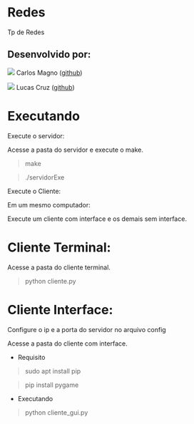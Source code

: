 # Redes
Tp de Redes

## Desenvolvido por:
![](https://github.com/Exterminus.png?size=100)
Carlos Magno ([github](https://github.com/Exterminus))

![](https://github.com/Lucasgscruz.png?size=100)
Lucas Cruz ([github](https://github.com/lucasgscruz))

# Executando

Execute o servidor:

Acesse a pasta do servidor e execute o make.

 > make
 
 
 > ./servidorExe

Execute o Cliente:

Em um mesmo computador:


Execute um cliente com interface e os demais sem interface.

# Cliente Terminal:

Acesse a pasta do cliente terminal.

> python cliente.py

# Cliente Interface:

Configure o ip e a porta do servidor no arquivo config

Acesse a pasta do cliente com interface.

* Requisito

> sudo apt install pip


> pip install pygame

* Executando

> python cliente_gui.py
